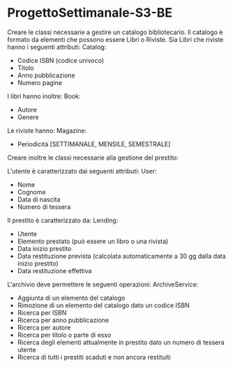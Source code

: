 # ProgettoSettimanale-S3-BE
Creare le classi necessarie a gestire un catalogo bibliotecario. Il catalogo è formato da elementi che possono essere Libri o Riviste. Sia Libri che riviste hanno i seguenti attributi:
Catalog:
- Codice ISBN (codice univoco)
- Titolo
- Anno pubblicazione
- Numero pagine

I libri hanno inoltre:
Book:
- Autore
- Genere

Le riviste hanno:
Magazine:
- Periodicità [SETTIMANALE, MENSILE, SEMESTRALE]

Creare inoltre le classi necessarie alla gestione del prestito:

L'utente è caratterizzato dai seguenti attributi:
User:
- Nome
- Cognome
- Data di nascita
- Numero di tessera

Il prestito è caratterizzato da:
Lending:
- Utente 
- Elemento prestato (può essere un libro o una rivista)
- Data inizio prestito
- Data restituzione prevista (calcolata automaticamente a 30 gg dalla data inizio prestito)
- Data restituzione effettiva


L'archivio deve permettere le seguenti operazioni:
ArchiveService:
- Aggiunta di un elemento del catalogo
- Rimozione di un elemento del catalogo dato un codice ISBN
- Ricerca per ISBN
- Ricerca per anno pubblicazione
- Ricerca per autore
- Ricerca per titolo o parte di esso
- Ricerca degli elementi attualmente in prestito dato un numero di tessera utente
- Ricerca di tutti i prestiti scaduti e non ancora restituiti
